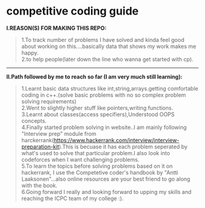 # competitive coding guide

<b>I.REASON(S) FOR MAKING THIS REPO:</b><br>
>1.To track number of problems I have solved and kinda feel good about working on this....basically data that shows my work makes me happy.<br>
>2.to help people(later down the line who wanna get started with cp).<br>


<hr>


<b>II.Path followed by me to reach so far (I am very much still learning): </b><br>
>1.Learnt basic data structures like int,string,arrays.getting comfortable coding in c++.(solve basic problems with no so complex problem solving requirements)<br>
>2.Went to slightly higher stuff like pointers,writing functions.<br>
>3.Learnt about classes(access specifiers),Understood OOPS concepts.<br>
>4.Finally started problem solving in website..I am mainly following "Interview prep" module from harckerrank(https://www.hackerrank.com/interview/interview-preparation-kit).This is becuase it has each problem seperated by what's used to solve that particular problem.I also look into codeforces when I want challenging problems.<br>
>5.To learn the topics before solving problems based on it on hackerrank, I use the Competetive coder's handbook by "Antti Laaksonen"...also online resources are your best friend to go along with the book.<br>
>6.Going forward I really and looking forward to upping my skills and reaching the ICPC team of my college :).<br>
